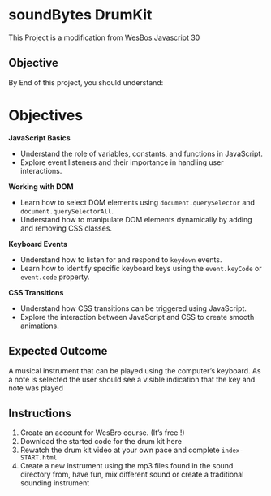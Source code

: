 # soundBytes DrumKit

This Project is a modification from [WesBos Javascript 30](https://courses.wesbos.com/account/signin)

## Objective

By End of this project, you should understand:

# Objectives

**JavaScript Basics**

- Understand the role of variables, constants, and functions in JavaScript.
- Explore event listeners and their importance in handling user interactions.

**Working with DOM**

- Learn how to select DOM elements using `document.querySelector` and `document.querySelectorAll`.
- Understand how to manipulate DOM elements dynamically by adding and removing CSS classes.

**Keyboard Events**

- Understand how to listen for and respond to `keydown` events.
- Learn how to identify specific keyboard keys using the `event.keyCode` or `event.code` property.

**CSS Transitions**

- Understand how CSS transitions can be triggered using JavaScript.
- Explore the interaction between JavaScript and CSS to create smooth animations.

## Expected Outcome

A musical instrument that can be played using the computer’s keyboard. As a note is selected the user should see a visible indication that the key and note was played

## Instructions

1. Create an account for WesBro course. (It’s free !)
2. Download the started code for the drum kit here
3. Rewatch the drum kit video at your own pace and complete `index-START.html`
4. Create a new instrument using the mp3 files found in the sound directory from, have fun, mix different sound or create a traditional sounding instrument


